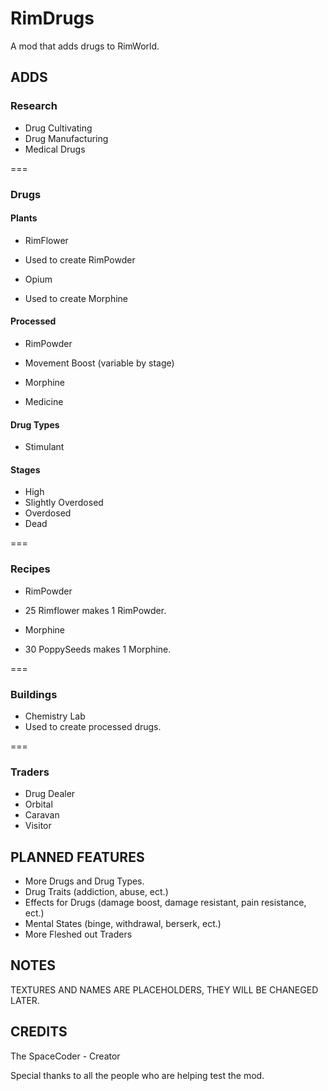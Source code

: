 # RimDrugs
A mod that adds drugs to RimWorld.

## ADDS

### Research

* Drug Cultivating
* Drug Manufacturing
* Medical Drugs

=== 
### Drugs


#### Plants

* RimFlower
 * Used to create RimPowder

* Opium
 * Used to create Morphine

#### Processed

* RimPowder
 * Movement Boost (variable by stage)

* Morphine
 * Medicine

#### Drug Types

* Stimulant

#### Stages

* High
* Slightly Overdosed
* Overdosed
* Dead

=== 
### Recipes

* RimPowder
 * 25 Rimflower makes 1 RimPowder.

* Morphine
 * 30 PoppySeeds makes 1 Morphine.

=== 
### Buildings

* Chemistry Lab
 * Used to create processed drugs.

=== 
### Traders

* Drug Dealer
 * Orbital
 * Caravan
 * Visitor

## PLANNED FEATURES

* More Drugs and Drug Types.
* Drug Traits (addiction, abuse, ect.)
* Effects for Drugs (damage boost, damage resistant, pain resistance, ect.)
* Mental States (binge, withdrawal, berserk, ect.)
* More Fleshed out Traders

## NOTES
TEXTURES AND NAMES ARE PLACEHOLDERS, THEY WILL BE CHANEGED LATER.

## CREDITS
The SpaceCoder - Creator

Special thanks to all the people who are helping test the mod.
